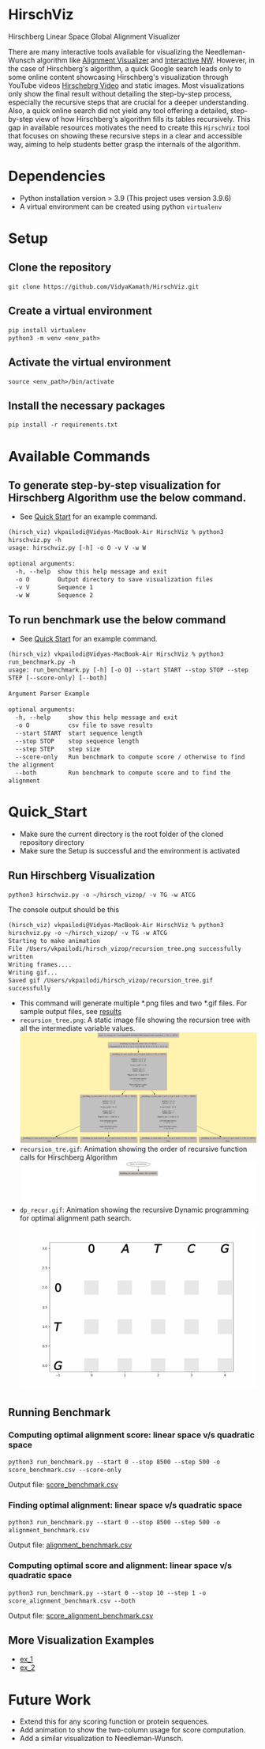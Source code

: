 # HirschViz
Hirschberg Linear Space Global Alignment Visualizer

There are many interactive tools available for visualizing the Needleman-Wunsch algorithm like [Alignment Visualizer](https://valiec.github.io/AlignmentVisualizer/index.html}) and [Interactive NW](http://experiments.mostafa.io/public/needleman-wunsch/). However, in the case of Hirschberg's algorithm, a quick Google search leads only to some online content showcasing Hirschberg's visualization through YouTube videos [Hirschebrg Video](https://www.youtube.com/watch?v=cPQeJt-2Y1Q) and static images. Most visualizations only show the final result without detailing the step-by-step process, especially the recursive steps that are crucial for a deeper understanding. Also, a quick online search did not yield any tool offering a detailed, step-by-step view of how Hirschberg's algorithm fills its tables recursively. This gap in available resources motivates the need to create this `HirschViz` tool that focuses on showing these recursive steps in a clear and accessible way, aiming to help students better grasp the internals of the algorithm.

# Dependencies
- Python installation version > 3.9 (This project uses version 3.9.6)
- A virtual environment can be created using python `virtualenv`

# Setup
## Clone the repository
```
git clone https://github.com/VidyaKamath/HirschViz.git
```
## Create a virtual environment
```
pip install virtualenv
python3 -m venv <env_path>
```
## Activate the virtual environment
```
source <env_path>/bin/activate
```
## Install the necessary packages
```
pip install -r requirements.txt
```
# Available Commands
## To generate step-by-step visualization for Hirschberg Algorithm use the below command. 
- See [Quick Start](#Quick_Start) for an example command.
```
(hirsch_viz) vkpailodi@Vidyas-MacBook-Air HirschViz % python3 hirschviz.py -h
usage: hirschviz.py [-h] -o O -v V -w W

optional arguments:
  -h, --help  show this help message and exit
  -o O        Output directory to save visualization files
  -v V        Sequence 1
  -w W        Sequence 2
```
## To run benchmark use the below command 
- See [Quick Start](#running-benchmark) for an example command.
```
(hirsch_viz) vkpailodi@Vidyas-MacBook-Air HirschViz % python3 run_benchmark.py -h
usage: run_benchmark.py [-h] [-o O] --start START --stop STOP --step STEP [--score-only] [--both] 

Argument Parser Example

optional arguments:
  -h, --help     show this help message and exit
  -o O           csv file to save results
  --start START  start sequence length
  --stop STOP    stop sequence length
  --step STEP    step size
  --score-only   Run benchmark to compute score / otherwise to find the alignment
  --both         Run benchmark to compute score and to find the alignment
```
# Quick_Start
- Make sure the current directory is the root folder of the cloned repository directory
- Make sure the Setup is successful and the environment is activated
## Run Hirschberg Visualization
```
python3 hirschviz.py -o ~/hirsch_vizop/ -v TG -w ATCG
```
The console output should be this
  ```
  (hirsch_viz) vkpailodi@Vidyas-MacBook-Air HirschViz % python3 hirschviz.py -o ~/hirsch_vizop/ -v TG -w ATCG
  Starting to make animation
  File /Users/vkpailodi/hirsch_vizop/recursion_tree.png successfully written
  Writing frames....
  Writing gif...
  Saved gif /Users/vkpailodi/hirsch_vizop/recursion_tree.gif successfully
  ```
- This command will generate multiple *.png files and two *.gif files. For sample output files, see [results](https://github.com/VidyaKamath/HirschViz/blob/main/results/visualization/)
- `recursion_tree.png`: A static image file showing the recursion tree with all the intermediate variable values.
  ![recurstion_tree.png](https://github.com/VidyaKamath/HirschViz/blob/main/results/visualization/recursion_tree.png)
- `recursion_tre.gif`: Animation showing the order of recursive function calls for Hirschberg Algorithm
  ![recurstion_tree.gif](https://github.com/VidyaKamath/HirschViz/blob/main/results/visualization/recursion_tree.gif)
- `dp_recur.gif`: Animation showing the recursive Dynamic programming for optimal alignment path search.
  ![dp_recur.gif](https://github.com/VidyaKamath/HirschViz/blob/main/results/visualization/dp_recur.gif)

## Running Benchmark
### Computing optimal alignment score: linear space v/s quadratic space
```
python3 run_benchmark.py --start 0 --stop 8500 --step 500 -o score_benchmark.csv --score-only
```
Output file: [score_benchmark.csv](https://github.com/VidyaKamath/HirschViz/blob/main/results/evaluation/score_benchmark_0_8000.csv)

### Finding optimal alignment: linear space v/s quadratic space
```
python3 run_benchmark.py --start 0 --stop 8500 --step 500 -o alignment_benchmark.csv
```
Output file: [alignment_benchmark.csv](https://github.com/VidyaKamath/HirschViz/blob/main/results/evaluation/alignment_benchmark_0_8000.csv)

### Computing optimal score and  alignment: linear space v/s quadratic space
```
python3 run_benchmark.py --start 0 --stop 10 --step 1 -o score_alignment_benchmark.csv --both
```
Output file: [score_alignment_benchmark.csv](https://github.com/VidyaKamath/HirschViz/blob/main/results/evaluation/correctness_check_alignment.csv)

## More Visualization Examples
- [ex_1](https://github.com/VidyaKamath/HirschViz/blob/main/examples/ex_1/dp_recursion.gif)
- [ex_2](https://github.com/VidyaKamath/HirschViz/blob/main/examples/ex_2/dp_recursion.gif)

# Future Work
- Extend this for any scoring function or protein sequences.
- Add animation to show the two-column usage for score computation.
- Add a similar visualization to Needleman-Wunsch.



 


